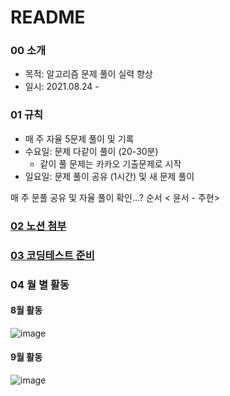 # README

### 00 소개 

- 목적: 알고리즘 문제 풀이 실력 향상 
- 일시: 2021.08.24 - 



### 01 규칙

- 매 주 자율 5문제 풀이 및 기록
- 수요일: 문제 다같이 풀이 (20-30분)
  - 같이 풀 문제는 카카오 기출문제로 시작
- 일요일:  문제 풀이 공유 (1시간) 및 새 문제 풀이 

매 주 문풀 공유 및 자율 풀이 확인...? 순서 < 윤서 - 주현>



### [02 노션 첨부](https://www.notion.so/d3e46ece0bff4d62a7c24a71660eb4a4) 



### [03 코딩테스트 준비](https://github.com/ssw02238/algorithm-study/blob/master/%EC%BD%94%EB%94%A9%ED%85%8C%EC%8A%A4%ED%8A%B8%20%EC%A4%80%EB%B9%84.md)



### 04 월 별 활동

#### 8월 활동

![image](https://user-images.githubusercontent.com/77471673/137727174-e08d1d5b-3423-436a-9b3e-2655fb7bb17e.png)



#### 9월 활동 

![image](https://user-images.githubusercontent.com/77471673/137727285-6bbe201a-5e84-4942-9afa-e63825c7bace.png)
